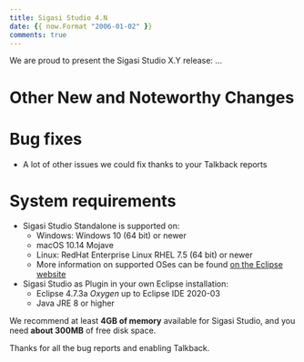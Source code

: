 ```yaml
---
title: Sigasi Studio 4.N
date: {{ now.Format "2006-01-02" }}
comments: true
---
```

We are proud to present the Sigasi Studio X.Y release: ...


# Other New and Noteworthy Changes


# Bug fixes



+ A lot of other issues we could fix thanks to your Talkback reports

# System requirements

* Sigasi Studio Standalone is supported on:
    * Windows: Windows 10 (64 bit) or newer
    * macOS 10.14 Mojave
    * Linux: RedHat Enterprise Linux RHEL 7.5 (64 bit) or newer
    * More information on supported OSes can be found [on the Eclipse website](https://www.eclipse.org/projects/project-plan.php?planurl=http://www.eclipse.org/eclipse/development/plans/eclipse_project_plan_4_10.xml#target_environments)
* Sigasi Studio as Plugin in your own Eclipse installation:
    * Eclipse 4.7.3a *Oxygen* up to Eclipse IDE 2020-03
    * Java JRE 8 or higher

We recommend at least **4GB of memory** available for Sigasi Studio,
and you need **about 300MB** of free disk space.

Thanks for all the bug reports and enabling Talkback.
